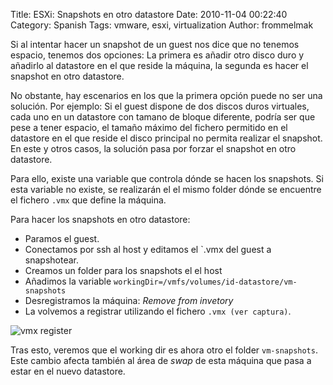 Title: ESXi: Snapshots en otro datastore
Date: 2010-11-04 00:22:40
Category: Spanish
Tags: vmware, esxi, virtualization
Author: frommelmak

Si al intentar hacer un snapshot de un guest nos dice que no tenemos espacio, tenemos dos opciones: La primera es añadir otro disco duro y añadirlo al datastore en el que reside la máquina, la segunda es hacer el snapshot en otro datastore.

No obstante, hay escenarios en los que la primera opción puede no ser una solución. Por ejemplo: Si el guest dispone de dos discos duros virtuales, cada uno en un datastore con tamano de bloque diferente, podría ser que pese a tener espacio, el tamaño máximo del fichero permitido en el datastore en el que reside el disco principal no permita realizar el snapshot. En este y otros casos, la solución pasa por forzar el snapshot en otro datastore.

Para ello, existe una variable que controla dónde se hacen los snapshots. Si esta variable no existe, se realizarán el el mismo folder dónde se encuentre el fichero `.vmx` que define la máquina.

Para hacer los snapshots en otro datastore:

  - Paramos el guest.
  - Conectamos por ssh al host y editamos el `.vmx del guest a snapshotear.
  - Creamos un folder para los snapshots el el host
  - Añadimos la variable `workingDir=/vmfs/volumes/id-datastore/vm-snapshots`
  - Desregistramos la máquina: *Remove from invetory*
  - La volvemos a registrar utilizando el fichero `.vmx (ver captura)`.

![vmx register](|filename|/images/old_blog/register_vmachine.png)

Tras esto, veremos que el working dir es ahora otro el folder `vm-snapshots`. Este cambio afecta también al área de *swap* de esta máquina que pasa a estar en el nuevo datastore.
